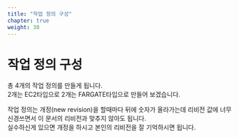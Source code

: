 ```yaml
---
title: "작업 정의 구성"
chapter: true
weight: 30
---
```


# 작업 정의 구성
총 4개의 작업 정의를 만들게 됩니다.<br>
2개는 EC2타입으로 2개는 FARGATE타입으로 만들어 보겠습니다.

작업 정의는 개정(new revision)을 할때마다 뒤에 숫자가 올라가는데 리비전 값에 너무 신경쓰면서
이 문서의 리비전과 맞추지 않아도 됩니다.<br>
실수하신게 있으면 개정을 하시고 본인의 리비전을 잘 기억하시면 됩니다.
